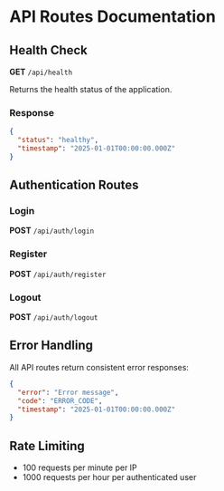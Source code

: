 # API Routes Documentation

## Health Check

**GET** `/api/health`

Returns the health status of the application.

### Response
```json
{
  "status": "healthy",
  "timestamp": "2025-01-01T00:00:00.000Z"
}
```

## Authentication Routes

### Login
**POST** `/api/auth/login`

### Register
**POST** `/api/auth/register`

### Logout
**POST** `/api/auth/logout`

## Error Handling

All API routes return consistent error responses:

```json
{
  "error": "Error message",
  "code": "ERROR_CODE",
  "timestamp": "2025-01-01T00:00:00.000Z"
}
```

## Rate Limiting

- 100 requests per minute per IP
- 1000 requests per hour per authenticated user
